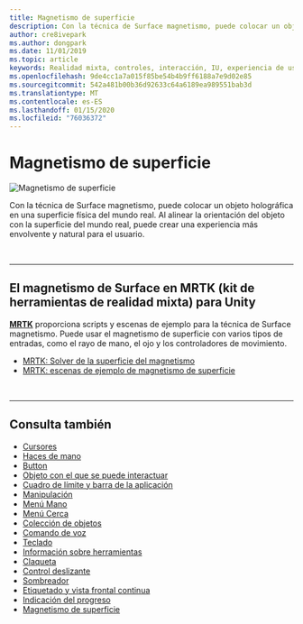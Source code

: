 ```yaml
---
title: Magnetismo de superficie
description: Con la técnica de Surface magnetismo, puede colocar un objeto holográfica en una superficie física del mundo real.
author: cre8ivepark
ms.author: dongpark
ms.date: 11/01/2019
ms.topic: article
keywords: Realidad mixta, controles, interacción, IU, experiencia de usuario
ms.openlocfilehash: 9de4cc1a7a015f85be54b4b9ff6188a7e9d02e85
ms.sourcegitcommit: 542a481b00b36d92633c64a6189ea989551bab3d
ms.translationtype: MT
ms.contentlocale: es-ES
ms.lasthandoff: 01/15/2020
ms.locfileid: "76036372"
---
```

# <a name="surface-magnetism"></a>Magnetismo de superficie

![Magnetismo de superficie](images/UX/MRTK_SurfaceMagnetism.gif)

Con la técnica de Surface magnetismo, puede colocar un objeto holográfica en una superficie física del mundo real. Al alinear la orientación del objeto con la superficie del mundo real, puede crear una experiencia más envolvente y natural para el usuario.

<br>

---

## <a name="surface-magnetism-in-mrtk-mixed-reality-toolkit-for-unity"></a>El magnetismo de Surface en MRTK (kit de herramientas de realidad mixta) para Unity
**[MRTK](https://github.com/Microsoft/MixedRealityToolkit-Unity)** proporciona scripts y escenas de ejemplo para la técnica de Surface magnetismo. Puede usar el magnetismo de superficie con varios tipos de entradas, como el rayo de mano, el ojo y los controladores de movimiento.

* [MRTK: Solver de la superficie del magnetismo](https://microsoft.github.io/MixedRealityToolkit-Unity/Documentation/README_Solver.html#surfacemagnetism)
* [MRTK: escenas de ejemplo de magnetismo de superficie](https://github.com/microsoft/MixedRealityToolkit-Unity/blob/mrtk_development/Assets/MixedRealityToolkit.Examples/Demos/Solvers/Scenes/SurfaceMagnetismSpatialAwarenessExample.unity)


<br>

---

## <a name="see-also"></a>Consulta también

* [Cursores](cursors.md)
* [Haces de mano](point-and-commit.md)
* [Button](button.md)
* [Objeto con el que se puede interactuar](interactable-object.md)
* [Cuadro de límite y barra de la aplicación](app-bar-and-bounding-box.md)
* [Manipulación](direct-manipulation.md)
* [Menú Mano](hand-menu.md)
* [Menú Cerca](near-menu.md)
* [Colección de objetos](object-collection.md)
* [Comando de voz](voice-input.md)
* [Teclado](keyboard.md)
* [Información sobre herramientas](tooltip.md)
* [Claqueta](slate.md)
* [Control deslizante](slider.md)
* [Sombreador](shader.md)
* [Etiquetado y vista frontal continua](billboarding-and-tag-along.md)
* [Indicación del progreso](progress.md)
* [Magnetismo de superficie](surface-magnetism.md)

